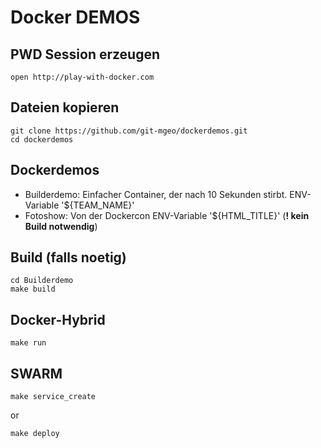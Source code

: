 # Docker DEMOS

## PWD Session erzeugen
```
open http://play-with-docker.com
```

## Dateien kopieren
```
git clone https://github.com/git-mgeo/dockerdemos.git
cd dockerdemos
```


## Dockerdemos
* Builderdemo: Einfacher Container, der nach 10 Sekunden stirbt. ENV-Variable '${TEAM_NAME}'
* Fotoshow: Von der Dockercon ENV-Variable '${HTML_TITLE}' (**! kein Build notwendig**)


## Build (falls noetig)

```
cd Builderdemo
make build
```

## Docker-Hybrid
```
make run
```

## SWARM
```
make service_create
```
or
```
make deploy
```

